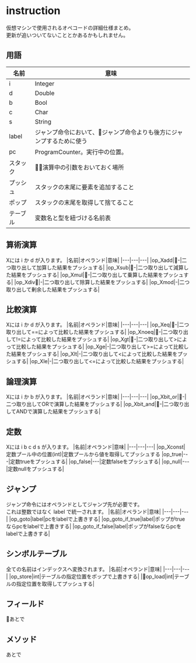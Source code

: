 # instruction
仮想マシンで使用されるオペコードの詳細仕様まとめ。  
更新が追いついてないこととかあるかもしれません。

## 用語
|名前|意味|
|---|---|
|i|Integer|
|d|Double|
|b|Bool|
|c|Char|
|s|String|
|label|ジャンプ命令において、ジャンプ命令よりも後方にジャンプするために使う|
|pc|ProgramCounter。実行中の位置。|
|スタック|演算中の引数をおいておく場所|
|プッシュ|スタックの末尾に要素を追加すること|
|ポップ|スタックの末尾を取得して捨てること|
|テーブル|変数名と型を紐づける名前表|

## 算術演算
Xには i か d が入ります。
|名前|オペランド|意味|
|---|---|---|
|op_Xadd|-|二つ取り出して加算した結果をプッシュする|
|op_Xsub|-|二つ取り出して減算した結果をプッシュする|
|op_Xmul|-|二つ取り出して乗算した結果をプッシュする|
|op_Xdiv|-|二つ取り出して除算した結果をプッシュする|
|op_Xmod|-|二つ取り出して剰余した結果をプッシュする|

## 比較演算
Xには i か d が入ります。
|名前|オペランド|意味|
|---|---|---|
|op_Xeq|-|二つ取り出して==によって比較した結果をプッシュする|
|op_Xnoeq|-|二つ取り出して!=によって比較した結果をプッシュする|
|op_Xgt|-|二つ取り出して>によって比較した結果をプッシュする|
|op_Xge|-|二つ取り出して>=によって比較した結果をプッシュする|
|op_Xlt|-|二つ取り出して<によって比較した結果をプッシュする|
|op_Xle|-|二つ取り出して<=によって比較した結果をプッシュする|

## 論理演算
Xには i か b が入ります。
|名前|オペランド|意味|
|---|---|---|
|op_Xbit_or|-|二つ取り出してORで演算した結果をプッシュする|
|op_Xbit_and|-|二つ取り出してANDで演算した結果をプッシュする|

## 定数
Xには i b c d s が入ります。
|名前|オペランド|意味|
|---|---|---|
|op_Xconst|定数プール中の位置(int)|定数プールから値を取得してプッシュする
|op_true|---|定数trueをプッシュする|
|op_false|---|定数falseをプッシュする|
|op_null|---|定数nullをプッシュする|

## ジャンプ
ジャンプ命令にはオペランドとしてジャンプ先が必要です。  
これは整数ではなく label で統一されます。
|名前|オペランド|意味|
|---|---|---|
|op_goto|label|pcをlabelで上書きする|
|op_goto_if_true|label|ポップがtrueならpcをlabelで上書きする|
|op_goto_if_false|label|ポップがfalseならpcをlabelで上書きする|

## シンボルテーブル
全ての名前はインデックスへ変換されます。
|名前|オペランド|意味|
|---|---|---|
|op_store|int|テーブルの指定位置をポップで上書きする|
|op_load|int|テーブルの指定位置を取得してプッシュする|

## フィールド
あとで

## メソッド
あとで
